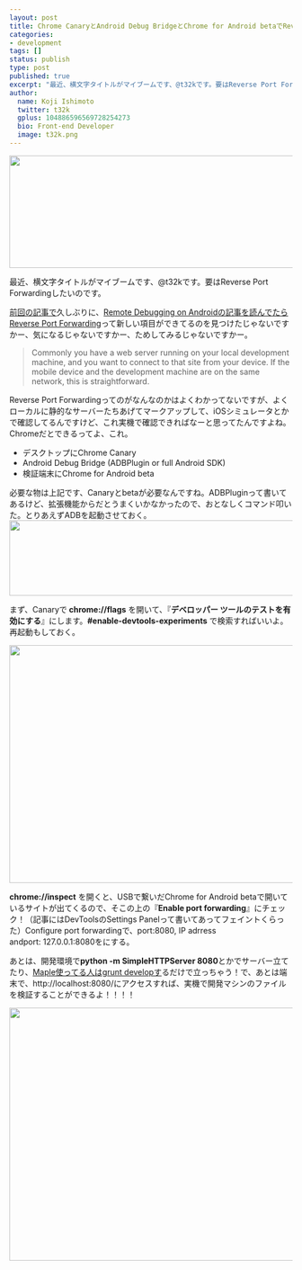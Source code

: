 ```yaml
---
layout: post
title: Chrome CanaryとAndroid Debug BridgeとChrome for Android betaでReverse Port Forwarding
categories:
- development
tags: []
status: publish
type: post
published: true
excerpt: "最近、横文字タイトルがマイブームです、@t32kです。要はReverse Port Forwardingしたいのです。"
author:
  name: Koji Ishimoto
  twitter: t32k
  gplus: 104886596569728254273 
  bio: Front-end Developer
  image: t32k.png
---
```

<img class="alignnone size-full wp-image-5100" title="debug" src="http://t32k.me/mol/file/2013/08/debug.png" alt="" width="900" height="200" />

最近、横文字タイトルがマイブームです、@t32kです。要はReverse Port Forwardingしたいのです。

<a href="http://t32k.me/mol/log/charles-bandwidth-throttling/">前回の記事で</a>久しぶりに、<a href="https://developers.google.com/chrome-developer-tools/docs/remote-debugging?hl=ja#reverse-port-forwarding">Remote Debugging on Androidの記事を読んでたらReverse Port Forwarding</a>って新しい項目ができてるのを見つけたじゃないですかー、気になるじゃないですかー、ためしてみるじゃないですかー。
<blockquote>Commonly you have a web server running on your local development machine, and you want to connect to that site from your device. If the mobile device and the development machine are on the same network, this is straightforward.</blockquote>
Reverse Port Forwardingってのがなんなのかはよくわかってないですが、よくローカルに静的なサーバーたちあげてマークアップして、iOSシミュレータとかで確認してるんですけど、これ実機で確認できればなーと思ってたんですよね。Chromeだとできるってよ、これ。
<ul>
	<li>デスクトップにChrome Canary</li>
	<li>Android Debug Bridge (ADBPlugin or full Android SDK)</li>
	<li>検証端末にChrome for Android beta</li>
</ul>
必要な物は上記です、Canaryとbetaが必要なんですね。ADBPluginって書いてあるけど、拡張機能からだとうまくいかなかったので、おとなしくコマンド叩いた。とりあえずADBを起動させておく。

<img class="alignnone size-full wp-image-5102" title="flag" src="http://t32k.me/mol/file/2013/08/flag.png" alt="" width="850" height="134" />

まず、Canaryで<strong> chrome://flags</strong> を開いて、『<strong>デベロッパー ツールのテストを有効にする</strong>』にします。<strong>#enable-devtools-experiments</strong> で検索すればいいよ。再起動もしておく。

<img class="alignnone size-full wp-image-5103" title="port" src="http://t32k.me/mol/file/2013/08/port.png" alt="" width="768" height="423" />

<strong>chrome://inspect</strong> を開くと、USBで繋いだChrome for Android betaで開いているサイトが出てくるので、そこの上の『<strong>Enable port forwarding</strong>』にチェック！（記事にはDevToolsのSettings Panelって書いてあってフェイントくらった）Configure port forwardingで、port:8080, IP adrress andport: 127.0.0.1:8080をにする。

あとは、開発環境で<strong>python -m SimpleHTTPServer 8080</strong>とかでサーバー立てたり、<a href="https://github.com/t32k/maple#-grunt-tasks">Maple使ってる人はgrunt developす</a>るだけで立っちゃう！で、あとは端末で、http://localhost:8080/にアクセスすれば、実機で開発マシンのファイルを検証することができるよ！！！！

<img class="alignnone size-full wp-image-5105" title="xperia" src="http://t32k.me/mol/file/2013/08/xperia.jpg" alt="" width="800" height="450" />
